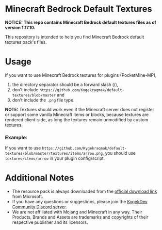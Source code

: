 # Minecraft Bedrock Default Textures

**NOTICE: This repo contains Minecraft Bedrock default textures files as of version 1.17.10.**

This repository is intended to help you find Minecraft Bedrock default textures pack's files.

# Usage

If you want to use Minecraft Bedrock textures for plugins (PocketMine-MP),

1. the directory separator should be a forward slash (/),
2. don't include `https://github.com/Kygekraqmak/default-textures/blob/master` and
3. don't include the `.png` file type.

**NOTE:** Textures should work even if the Minecraft server does not register or support some vanilla Minecraft items or blocks, because textures are rendered client-side, as long the textures remain unmodified by custom textures.

### Example:

If you want to use `https://github.com/Kygekraqmak/default-textures/blob/master/textures/items/arrow.png`, you should use `textures/items/arrow` in your plugin config/script.

# Additional Notes

- The resource pack is always downloaded from the [official download link](https://aka.ms/resourcepacktemplate) from Microsoft.
- If you have any questions or suggestions, please join the [KygekDev Community Discord server](https://discord.gg/TstDS9jZf7).
- We are not affiliated with Mojang and Minecraft in any way. Their Products, Brands and Assets are trademarks and copyrights of their respective publisher and its licensors.
